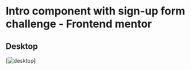 # Intro component with sign-up form challenge - Frontend mentor 

## Desktop
[![desktop](https://repository-images.githubusercontent.com/280981611/847ecc80-c9fe-11ea-89f6-9516899aaca8)]
